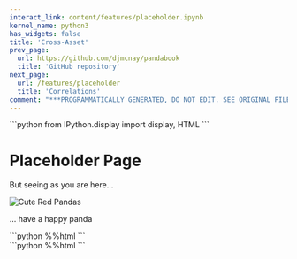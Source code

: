 ```yaml
---
interact_link: content/features/placeholder.ipynb
kernel_name: python3
has_widgets: false
title: 'Cross-Asset'
prev_page:
  url: https://github.com/djmcnay/pandabook
  title: 'GitHub repository'
next_page:
  url: /features/placeholder
  title: 'Correlations'
comment: "***PROGRAMMATICALLY GENERATED, DO NOT EDIT. SEE ORIGINAL FILES IN /content***"
---
```


<div markdown="1" class="cell code_cell">
<div class="input_area" markdown="1">
```python
from IPython.display import display, HTML
```
</div>

</div>

# Placeholder Page

But seeing as you are here...

![Cute Red Pandas](https://adorableanimals4lois.files.wordpress.com/2012/07/tumblr_lpfrzsyeie1qgxenqo1_500.jpg?w=620)

... have a happy panda

<div markdown="1" class="cell code_cell">
<div class="input_area" markdown="1">
```python
%%html

<html>
    <head>
      <script src="https://cdn.plot.ly/plotly-latest.min.js"></script>
      <style>body{margin:0 100}</style>
    </head>
    <body>
        <object data="https://djmcnay.github.io/pandachartstore/PlotlyHTMLexJS/pokemon.html"></object>
    </body>
</html>
```
</div>

<div class="output_wrapper" markdown="1">
<div class="output_subarea" markdown="1">

<div markdown="0" class="output output_html">

<html>
    <head>
      <script src="https://cdn.plot.ly/plotly-latest.min.js"></script>
      <style>body{margin:0 100}</style>
    </head>
    <body>
        <object data="https://djmcnay.github.io/pandachartstore/PlotlyHTMLexJS/pokemon.html"></object>
    </body>
</html>
</div>

</div>
</div>
</div>

<div markdown="1" class="cell code_cell">
<div class="input_area" markdown="1">
```python
%%html

<html>
    <head>
      <script src="https://cdn.plot.ly/plotly-latest.min.js"></script>
    </head>
    <body>
        <object 
        data="https://djmcnay.github.io/pandachartstore/PlotlyHTML/pokemon.html" 
        width="1000" height="600">
        </object>
    </body>
</html>
```
</div>

<div class="output_wrapper" markdown="1">
<div class="output_subarea" markdown="1">

<div markdown="0" class="output output_html">

<html>
    <head>
      <script src="https://cdn.plot.ly/plotly-latest.min.js"></script>
    </head>
    <body>
        <object 
        data="https://djmcnay.github.io/pandachartstore/PlotlyHTML/pokemon.html" 
        width="1000" height="600">
        </object>
    </body>
</html>
</div>

</div>
</div>
</div>
